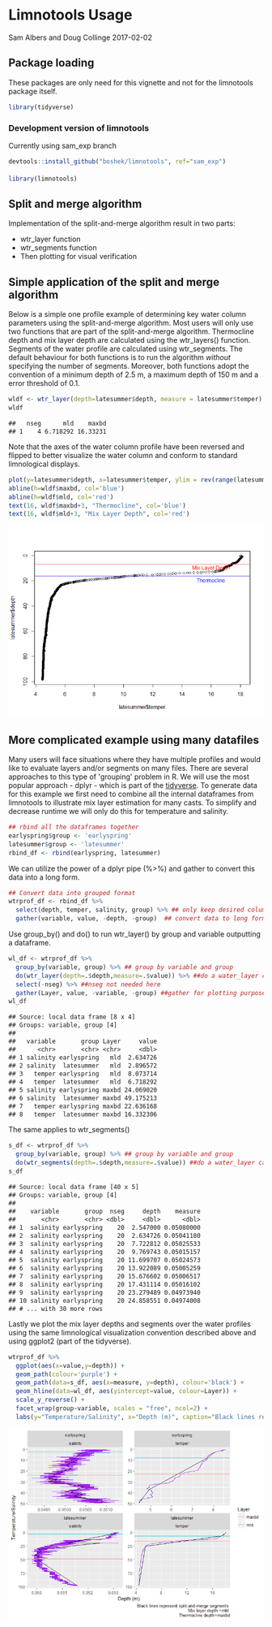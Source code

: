 Limnotools Usage
================
Sam Albers and Doug Collinge
2017-02-02

Package loading
---------------

These packages are only need for this vignette and not for the limnotools package itself.

``` r
library(tidyverse)
```

### Development version of limnotools

Currently using sam\_exp branch

``` r
devtools::install_github("boshek/limnotools", ref="sam_exp")

library(limnotools)
```

Split and merge algorithm
-------------------------

Implementation of the split-and-merge algorithm result in two parts:

-   wtr\_layer function
-   wtr\_segments function
-   Then plotting for visual verification

Simple application of the split and merge algorithm
---------------------------------------------------

Below is a simple one profile example of determining key water column parameters using the split-and-merge algorithm. Most users will only use two functions that are part of the split-and-merge algorithm. Thermocline depth and mix layer depth are calculated using the wtr\_layers() function. Segments of the water profile are calculated using wtr\_segments. The default behaviour for both functions is to run the algorithm *without* specifying the number of segments. Moreover, both functions adopt the convention of a minimum depth of 2.5 m, a maximum depth of 150 m and a error threshold of 0.1.

``` r
wldf <- wtr_layer(depth=latesummer$depth, measure = latesummer$temper)
wldf
```

    ##   nseg      mld    maxbd
    ## 1    4 6.718292 16.33231

Note that the axes of the water column profile have been reversed and flipped to better visualize the water column and conform to standard limnological displays.

``` r
plot(y=latesummer$depth, x=latesummer$temper, ylim = rev(range(latesummer$depth)))
abline(h=wldf$maxbd, col='blue')
abline(h=wldf$mld, col='red')
text(16, wldf$maxbd+3, "Thermocline", col='blue')
text(16, wldf$mld+3, "Mix Layer Depth", col='red')
```

![](limnotools_files/figure-markdown_github/unnamed-chunk-4-1.png)

More complicated example using many datafiles
---------------------------------------------

Many users will face situations where they have multiple profiles and would like to evaluate layers and/or segments on many files. There are several approaches to this type of 'grouping' problem in R. We will use the most popular approach - dplyr - which is part of the [tidyverse](https://CRAN.R-project.org/package=tidyverse). To generate data for this example we first need to combine all the internal dataframes from limnotools to illustrate mix layer estimation for many casts. To simplify and decrease runtime we will only do this for temperature and salinity.

``` r
## rbind all the dataframes together
earlyspring$group <- 'earlyspring'
latesummer$group <- 'latesummer'
rbind_df <- rbind(earlyspring, latesummer)
```

We can utilize the power of a dplyr pipe (%&gt;%) and gather to convert this data into a long form.

``` r
## Convert data into grouped format
wtrprof_df <- rbind_df %>%
  select(depth, temper, salinity, group) %>% ## only keep desired columns
  gather(variable, value, -depth, -group)  ## convert data to long format
```

Use group\_by() and do() to run wtr\_layer() by group and variable outputting a dataframe.

``` r
wl_df <- wtrprof_df %>%  
  group_by(variable, group) %>% ## group by variable and group
  do(wtr_layer(depth=.$depth,measure=.$value)) %>% ##do a water_layer calc
  select(-nseg) %>% ##nseg not needed here
  gather(Layer, value, -variable, -group) ##gather for plotting purposes
wl_df
```

    ## Source: local data frame [8 x 4]
    ## Groups: variable, group [4]
    ## 
    ##   variable       group Layer     value
    ##      <chr>       <chr> <chr>     <dbl>
    ## 1 salinity earlyspring   mld  2.634726
    ## 2 salinity  latesummer   mld  2.896572
    ## 3   temper earlyspring   mld  8.073714
    ## 4   temper  latesummer   mld  6.718292
    ## 5 salinity earlyspring maxbd 24.069020
    ## 6 salinity  latesummer maxbd 49.175213
    ## 7   temper earlyspring maxbd 22.636168
    ## 8   temper  latesummer maxbd 16.332306

The same applies to wtr\_segments()

``` r
s_df <- wtrprof_df %>%  
  group_by(variable, group) %>% ## group by variable and group
  do(wtr_segments(depth=.$depth,measure=.$value)) ##do a water_layer calc
s_df
```

    ## Source: local data frame [40 x 5]
    ## Groups: variable, group [4]
    ## 
    ##    variable       group  nseg     depth    measure
    ##       <chr>       <chr> <dbl>     <dbl>      <dbl>
    ## 1  salinity earlyspring    20  2.547000 0.05080000
    ## 2  salinity earlyspring    20  2.634726 0.05041180
    ## 3  salinity earlyspring    20  7.722812 0.05025533
    ## 4  salinity earlyspring    20  9.769743 0.05015157
    ## 5  salinity earlyspring    20 11.699707 0.05024573
    ## 6  salinity earlyspring    20 13.922089 0.05005259
    ## 7  salinity earlyspring    20 15.676602 0.05006517
    ## 8  salinity earlyspring    20 17.431114 0.05016102
    ## 9  salinity earlyspring    20 23.279489 0.04973940
    ## 10 salinity earlyspring    20 24.858551 0.04974008
    ## # ... with 30 more rows

Lastly we plot the mix layer depths and segments over the water profiles using the same limnological visualization convention described above and using ggplot2 (part of the tidyverse).

``` r
wtrprof_df %>%
  ggplot(aes(x=value,y=depth)) +
  geom_path(colour='purple') +
  geom_path(data=s_df, aes(x=measure, y=depth), colour='black') +
  geom_hline(data=wl_df, aes(yintercept=value, colour=Layer)) +
  scale_y_reverse() +
  facet_wrap(group~variable, scales = "free", ncol=2) +
  labs(y="Temperature/Salinity", x="Depth (m)", caption="Black lines represent split-and-merge segments \n Mix layer depth =mld \n  Thermocline depth=maxbd")
```

![](limnotools_files/figure-markdown_github/unnamed-chunk-9-1.png)
